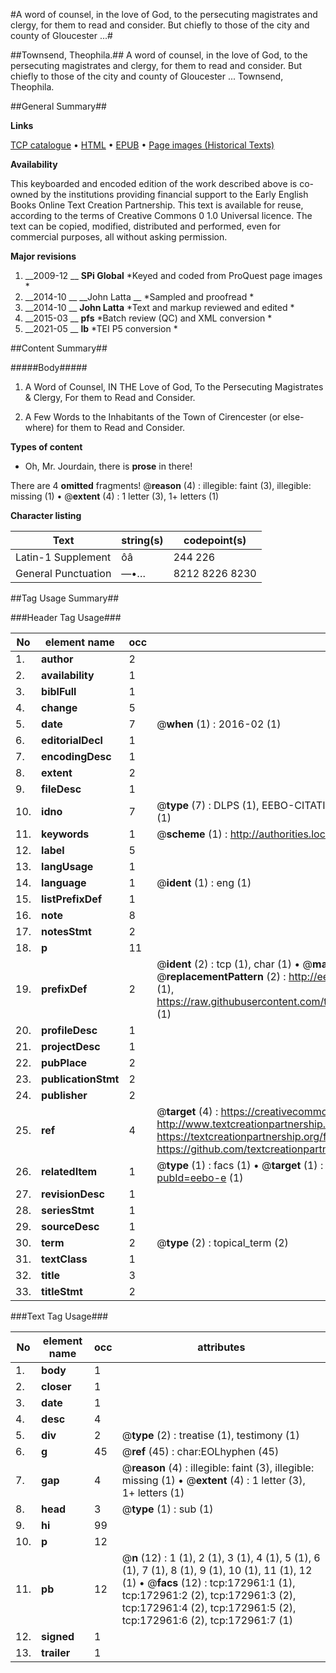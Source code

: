 #A word of counsel, in the love of God, to the persecuting magistrates and clergy, for them to read and consider. But chiefly to those of the city and county of Gloucester ...#

##Townsend, Theophila.##
A word of counsel, in the love of God, to the persecuting magistrates and clergy, for them to read and consider. But chiefly to those of the city and county of Gloucester ...
Townsend, Theophila.

##General Summary##

**Links**

[TCP catalogue](http://www.ota.ox.ac.uk/tcp/)  • 
[HTML](http://tei.it.ox.ac.uk/tcp/Texts-HTML/free/A94/A94776.html)  • 
[EPUB](http://tei.it.ox.ac.uk/tcp/Texts-EPUB/free/A94/A94776.epub) • 
[Page images (Historical Texts)](https://historicaltexts.jisc.ac.uk/eebo-47683502e)

**Availability**

This keyboarded and encoded edition of the work described above is co-owned by the
    institutions providing financial support to the Early English Books Online Text Creation
    Partnership. This text is available for reuse, according to the terms of  Creative Commons 0 1.0 Universal
    licence. The text can be copied, modified, distributed and performed, even for commercial
    purposes, all without asking permission.

**Major revisions**

1. __2009-12 __ __SPi Global__ *Keyed and coded from ProQuest page images *
1. __2014-10 __ __John Latta __ *Sampled and proofread *
1. __2014-10 __ __John Latta__ *Text and markup reviewed and edited *
1. __2015-03 __ __pfs__ *Batch review (QC) and XML conversion *
1. __2021-05 __ __lb__ *TEI P5 conversion *

##Content Summary##

#####Body#####

1. A Word of Counsel, IN THE Love of God, To the Persecuting Magistrates & Clergy, For them to Read and Consider.

1. A Few Words to the Inhabitants of the Town of Cirencester (or else-where) for them to Read and Consider.

**Types of content**

  * Oh, Mr. Jourdain, there is **prose** in there!

There are 4 **omitted** fragments! 
 @__reason__ (4) : illegible: faint (3), illegible: missing (1)  •  @__extent__ (4) : 1 letter (3), 1+ letters (1)

**Character listing**


|Text|string(s)|codepoint(s)|
|---|---|---|
|Latin-1 Supplement|ôâ|244 226|
|General Punctuation|—•…|8212 8226 8230|

##Tag Usage Summary##

###Header Tag Usage###

|No|element name|occ|attributes|
|---|---|---|---|
|1.|__author__|2||
|2.|__availability__|1||
|3.|__biblFull__|1||
|4.|__change__|5||
|5.|__date__|7| @__when__ (1) : 2016-02 (1)|
|6.|__editorialDecl__|1||
|7.|__encodingDesc__|1||
|8.|__extent__|2||
|9.|__fileDesc__|1||
|10.|__idno__|7| @__type__ (7) : DLPS (1), EEBO-CITATION (1), VID (1), EEBO-PROQUEST (1), STC (2), OCLC (1)|
|11.|__keywords__|1| @__scheme__ (1) : http://authorities.loc.gov/ (1)|
|12.|__label__|5||
|13.|__langUsage__|1||
|14.|__language__|1| @__ident__ (1) : eng (1)|
|15.|__listPrefixDef__|1||
|16.|__note__|8||
|17.|__notesStmt__|2||
|18.|__p__|11||
|19.|__prefixDef__|2| @__ident__ (2) : tcp (1), char (1)  •  @__matchPattern__ (2) : ([0-9\-]+):([0-9IVX]+) (1), (.+) (1)  •  @__replacementPattern__ (2) : http://eebo.chadwyck.com/downloadtiff?vid=$1&page=$2 (1), https://raw.githubusercontent.com/textcreationpartnership/Texts/master/tcpchars.xml#$1 (1)|
|20.|__profileDesc__|1||
|21.|__projectDesc__|1||
|22.|__pubPlace__|2||
|23.|__publicationStmt__|2||
|24.|__publisher__|2||
|25.|__ref__|4| @__target__ (4) : https://creativecommons.org/publicdomain/zero/1.0/ (1), http://www.textcreationpartnership.org/docs/. (1), https://textcreationpartnership.org/faq/#faq05 (1), https://github.com/textcreationpartnership (1)|
|26.|__relatedItem__|1| @__type__ (1) : facs (1)  •  @__target__ (1) : https://data.historicaltexts.jisc.ac.uk/view?pubId=eebo-e (1)|
|27.|__revisionDesc__|1||
|28.|__seriesStmt__|1||
|29.|__sourceDesc__|1||
|30.|__term__|2| @__type__ (2) : topical_term (2)|
|31.|__textClass__|1||
|32.|__title__|3||
|33.|__titleStmt__|2||


###Text Tag Usage###

|No|element name|occ|attributes|
|---|---|---|---|
|1.|__body__|1||
|2.|__closer__|1||
|3.|__date__|1||
|4.|__desc__|4||
|5.|__div__|2| @__type__ (2) : treatise (1), testimony (1)|
|6.|__g__|45| @__ref__ (45) : char:EOLhyphen (45)|
|7.|__gap__|4| @__reason__ (4) : illegible: faint (3), illegible: missing (1)  •  @__extent__ (4) : 1 letter (3), 1+ letters (1)|
|8.|__head__|3| @__type__ (1) : sub (1)|
|9.|__hi__|99||
|10.|__p__|12||
|11.|__pb__|12| @__n__ (12) : 1 (1), 2 (1), 3 (1), 4 (1), 5 (1), 6 (1), 7 (1), 8 (1), 9 (1), 10 (1), 11 (1), 12 (1)  •  @__facs__ (12) : tcp:172961:1 (1), tcp:172961:2 (2), tcp:172961:3 (2), tcp:172961:4 (2), tcp:172961:5 (2), tcp:172961:6 (2), tcp:172961:7 (1)|
|12.|__signed__|1||
|13.|__trailer__|1||

